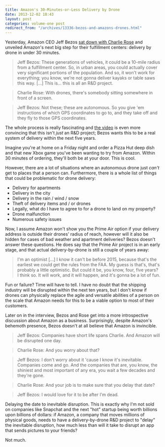 ```yaml
---
title: Amazon's 30-Minutes-or-Less Delivery by Drone
date: 2013-12-02 18:43
layout: post
categories: volume-one post
redirect_from: "/archives/13336-bezos-and-amazons-drones.html"
---
```



Yesterday, Amazon CEO Jeff Bezos [sat down with Charlie Rose](http://www.cbsnews.com/news/amazons-jeff-bezos-looks-to-the-future/) and unveiled Amazon's next big step for their fulfillment centers: delivery by drone in under 30 minutes.

> Jeff Bezos: These generations of vehicles, it could be a 10-mile radius from a fulfillment center. So, in urban areas, you could actually cover very significant portions of the population. And so, it won't work for everything; you know, we're not gonna deliver kayaks or table saws this way. [...] This is... this is all an R&D project.

> Charlie Rose: With drones, there's somebody sitting somewhere in front of a screen.

> Jeff Bezos: Not these; these are autonomous. So you give 'em instructions of which GPS coordinates to go to, and they take off and they fly to those GPS coordinates.

The whole process is really fascinating and [the video](http://www.youtube.com/watch?v=98BIu9dpwHU) is even more convincing that this isn't _just_ an R&D project; Bezos wants this to be a real system of delivery within the next five years.

Imagine you're at home on a Friday night and order a Pizza Hut deep dish and that new Xbox game you've been wanting to try from Amazon. Within 30 minutes of ordering, they'll both be at your door. This is cool.

However, there are a lot of situations where an autonomous drone just _can't_ get to places that a person can. Furthermore, there is a whole list of things that could be problematic for drone delivery:

- Delivery for apartments
- Delivery in the city
- Delivery in the rain / wind / snow
- Theft of delivery items and / or drones
- Legally, what do I have to agree to for a drone to land on my property?
- Drone malfunction
- Numerous safety issues

Now, I assume Amazon won't show you the Prime Air option if your delivery address is outside their drones' radius of reach, however will it also be hidden for cases of bad weather and apartment deliveries? Bezos doesn't answer these questions. He does say that the Prime Air project is in an early stage, and that actual delivery-by-drone is still a couple of years away:

> I'm an optimist [...] I know it can't be before 2015, because that's the earliest we could get the rules from the FAA. My guess is that's, that's probably a little optimistic. But could it be, you know, four, five years? I think so. It will work, and it will happen, and it's gonna be a lot of fun.

Fun or failure? Time will have to tell. I have no doubt that the shipping industry will be disrupted within the next ten years, but I don't know if drones can physically replace the agile and versatile abilities of a person on the scale that Amazon needs for this to be a viable option to most of their customers.

Later on in the interview, Bezos and Rose get into a more introspective discussion about Amazon as a business. Surprisingly, despite Amazon's behemoth presence, Bezos doesn't at all believe that Amazon is invincible.

> Jeff Bezos: Companies have short life spans Charlie. And Amazon will be disrupted one day.

> Charlie Rose: And you worry about that?

> Jeff Bezos: I don't worry about it 'cause I know it's inevitable. Companies come and go. And the companies that are, you know, the shiniest and most important of any era, you wait a few decades and they're gone.

> Charlie Rose: And your job is to make sure that you delay that date?

> Jeff Bezos: I would love for it to be after I'm dead.

Delaying the date to inevitable disruption. This is exactly why I'm not sold on companies like Snapchat and the next "hot" startup being worth billions upon billions of dollars: if Amazon, a company that moves millions of physical goods, needs to have a delivery-by-drone R&D project to "delay" the inevitable disruption, how much less than will it take to disrupt an app that sends pictures to your friends?

Not much.
